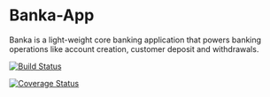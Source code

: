 # Banka-App
Banka is a light-weight core banking application that powers banking operations like account creation, customer deposit and withdrawals.

[![Build Status](https://travis-ci.org/davidfrank96/Banka-App.svg?branch=develop)](https://travis-ci.org/davidfrank96/Banka-App)

[![Coverage Status](https://coveralls.io/repos/github/davidfrank96/Banka-App/badge.svg?branch=develop)](https://coveralls.io/github/davidfrank96/Banka-App?branch=develop)

